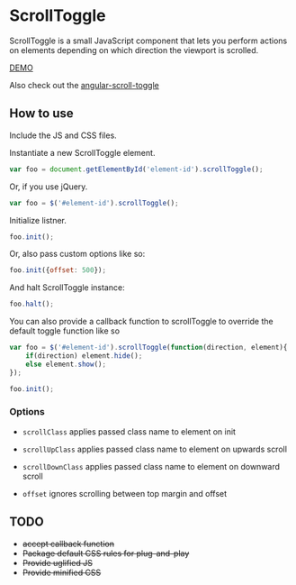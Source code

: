 # ScrollToggle
ScrollToggle is a small JavaScript component that lets you perform actions on elements depending on which direction the viewport is scrolled.

[DEMO](http://hiyermedia.com/scroll-toggle/)

Also check out the [angular-scroll-toggle](https://github.com/rcorrie/angular-scroll-toggle)

## How to use
Include the JS and CSS files.

Instantiate a new ScrollToggle element.

```javascript
var foo = document.getElementById('element-id').scrollToggle();
```

Or, if you use jQuery.

```javascript
var foo = $('#element-id').scrollToggle();
```

Initialize listner.
```javascript
foo.init();
```

Or, also pass custom options like so:
```javascript
foo.init({offset: 500});
```

And halt ScrollToggle instance:
```javascript
foo.halt();
```
You can also provide a callback function to scrollToggle to override the default
toggle function like so
```javascript
var foo = $('#element-id').scrollToggle(function(direction, element){
	if(direction) element.hide();
	else element.show();
});

foo.init();
```
### Options

*	`scrollClass`       applies passed class name to element on init

*	`scrollUpClass`     applies passed class name to element on upwards scroll

*	`scrollDownClass`   applies passed class name to element on downward scroll

*	`offset`            ignores scrolling between top margin and offset

## TODO

* ~~accept callback function~~
* ~~Package default CSS rules for plug-and-play~~
* ~~Provide uglified JS~~
* ~~Provide minified CSS~~
